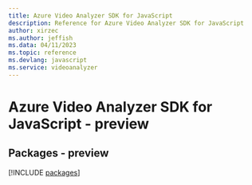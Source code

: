 ```yaml
---
title: Azure Video Analyzer SDK for JavaScript
description: Reference for Azure Video Analyzer SDK for JavaScript
author: xirzec
ms.author: jeffish
ms.data: 04/11/2023
ms.topic: reference
ms.devlang: javascript
ms.service: videoanalyzer
---
```

# Azure Video Analyzer SDK for JavaScript - preview
## Packages - preview
[!INCLUDE [packages](video-analyzer-index.md)]